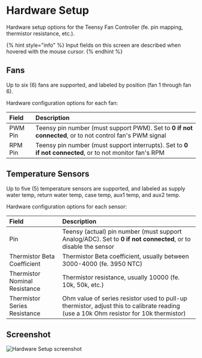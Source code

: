 # Hardware Setup

Hardware setup options for the Teensy Fan Controller \(fe. pin mapping, thermistor resistance, etc.\).

{% hint style="info" %}
Input fields on this screen are described when hovered with the mouse cursor.
{% endhint %}

## Fans

Up to six \(6\) fans are supported, and labeled by position \(fan 1 through fan 6\).

Hardware configuration options for each fan:

| Field | Description |
| :--- | :--- |
| PWM Pin | Teensy pin number \(must support PWM\). Set to **0 if not connected**, or to not control fan's PWM signal |
| RPM Pin | Teensy pin number \(must support interrupts\). Set to **0 if not connected**, or to not monitor fan's RPM |

## Temperature Sensors

Up to five \(5\) temperature sensors are supported, and labeled as supply water temp, return water temp, case temp, aux1 temp, and aux2 temp.

Hardware configuration options for each sensor:

| Field | Description |
| :--- | :--- |
| Pin | Teensy \(actual\) pin number \(must support Analog/ADC\). Set to **0 if not connected**, or to disable the sensor |
| Thermistor Beta Coefficient | Thermistor Beta coefficient, usually between 3000-4000 \(fe. 3950 NTC\) |
| Thermistor Nominal Resistance | Thermistor resistance, usually 10000 \(fe. 10k, 50k, etc.\) |
| Thermistor Series Resistance | Ohm value of series resistor used to pull-up thermistor, adjust this to calibrate reading \(use a 10k Ohm resistor for 10k thermistor\) |

## Screenshot

![Hardware Setup screenshot](../.gitbook/assets/ui.hwsetup.1.png)

